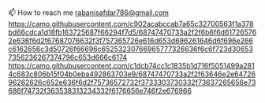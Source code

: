 📫 How to reach me rabanisafdar786@gmail.com
https://camo.githubusercontent.com/c902acabccab7a65c32700563f1a378bd66cdca1d18fb163725687f66294f7d5/68747470733a2f2f6b6f6d617265762e636f6d2f67687076632f3f757365726e616d653d696261646d6f696e266c6162656c3d50726f66696c65253230766965777326636f6c6f723d306537356236267374796c653d666c6174
https://camo.githubusercontent.com/c1dcb74cc1c1835b1d716f5051499a2814c683c806b15f04b0eba492863703e9/68747470733a2f2f63646e2e6472696262626c652e636f6d2f75736572732f3733303730332f73637265656e73686f74732f363538313234332f6176656e746f2e676966
<!---
rabani786/rabani786 is a ✨ special ✨ repository because its `README.md` (this file) appears on your GitHub profile.
You can click the Preview link to take a look at your changes.
--->
